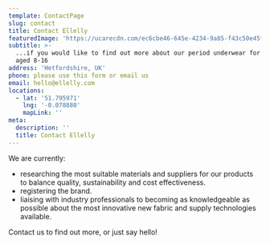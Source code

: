 ```yaml
---
template: ContactPage
slug: contact
title: Contact Ellelly
featuredImage: 'https://ucarecdn.com/ec6cbe46-645e-4234-9a85-f43c50e45fc9/'
subtitle: >-
  ...if you would like to find out more about our period underwear for girls
  aged 8-16
address: 'Hetfordshire, UK'
phone: please use this form or email us
email: hello@ellelly.com
locations:
  - lat: '51.795971'
    lng: '-0.078880'
    mapLink: ''
meta:
  description: ''
  title: Contact Ellelly
---
```

We are currently:

* researching the most suitable materials and suppliers for our products to balance quality, sustainability and cost effectiveness. 
* registering the brand.
* liaising with industry professionals to becoming as knowledgeable as possible about the most innovative new fabric and supply technologies available.

Contact us to find out more, or just say hello!

